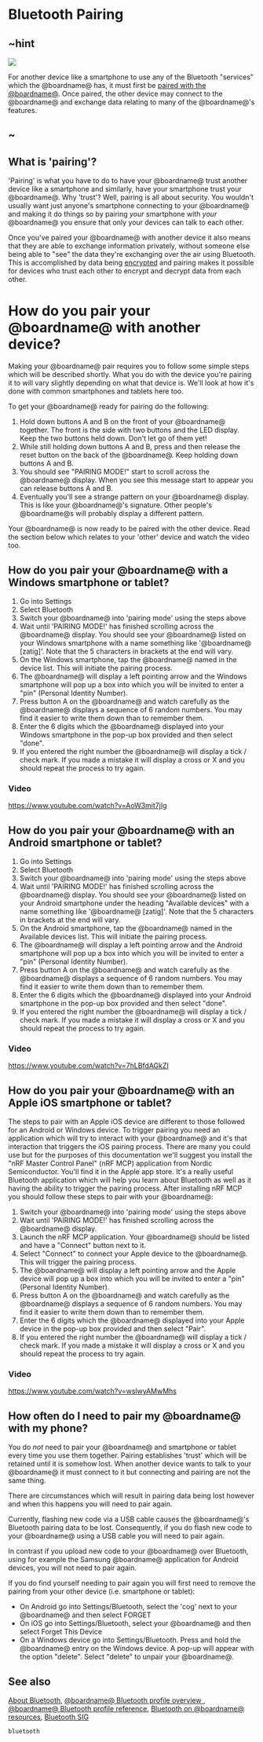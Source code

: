 # Bluetooth Pairing 

## ~hint
![](/static/bluetooth/Bluetooth_SIG.png)

For another device like a smartphone to use any of the Bluetooth "services" which the @boardname@ has, it must first be [paired with the @boardname@](/reference/bluetooth/bluetooth-pairing). Once paired, the other device may connect to the @boardname@ and exchange data relating to many of the @boardname@'s features.

## ~

## What is 'pairing'?

'Pairing' is what you have to do to have your @boardname@ trust another device like a smartphone and similarly, have your smartphone trust your @boardname@. Why 'trust'? Well, pairing is all about security. You wouldn't usually want just anyone's smartphone connecting to your @boardname@ and making it do things so by pairing *your* smartphone with *your* @boardname@ you ensure that only your devices can talk to each other.     

Once you've paired your @boardname@ with another device it also means that they are able to exchange information privately, without someone else being able to "see" the data they're exchanging over the air using Bluetooth. This is accomplished by data being [encrypted](https://en.wikipedia.org/wiki/Encryption) and pairing makes it possible for devices who trust each other to encrypt and decrypt data from each other.

# How do you pair your @boardname@ with another device?

Making your @boardname@ pair requires you to follow some simple steps which will be described shortly. What you do with the device you're pairing it to will vary slightly depending on what that device is. We'll look at how it's done with common smartphones and tablets here too.

To get your @boardname@ ready for pairing do the following:

1. Hold down buttons A and B on the front of your @boardname@ together. The front is the side with two buttons and the LED display. Keep the two buttons held down. Don't let go of them yet!
2. While still holding down buttons A and B, press and then release the reset button on the back of the @boardname@. Keep holding down buttons A and B.
3. You should see "PAIRING MODE!" start to scroll across the @boardname@ display. When you see this message start to appear you can release buttons A and B.
4. Eventually you'll see a strange pattern on your @boardname@ display. This is like your @boardname@'s signature. Other people's @boardname@s will probably display a different pattern.

Your @boardname@ is now ready to be paired with the other device. Read the section below which relates to your 'other' device and watch the video too. 

## How do you pair your @boardname@ with a Windows smartphone or tablet?

1. Go into Settings
2. Select Bluetooth
3. Switch your @boardname@ into 'pairing mode' using the steps above
4. Wait until 'PAIRING MODE!' has finished scrolling across the @boardname@ display. You should see your @boardname@ listed on your Windows smartphone with a name something like '@boardname@ [zatig]'. Note that the 5 characters in brackets at the end will vary.
5. On the Windows smartphone, tap the @boardname@ named in the device list. This will initiate the pairing process.
6. The @boardname@ will display a left pointing arrow and the Windows smartphone will pop up a box into which you will be invited to enter a "pin" (Personal Identity Number).
7. Press button A on the @boardname@ and watch carefully as the @boardname@ displays a sequence of 6 random numbers. You may find it easier to write them down than to remember them.
8. Enter the 6 digits which the @boardname@ displayed into your Windows smartphone in the pop-up box provided and then select "done".
9. If you entered the right number the @boardname@ will display a tick / check mark. If you made a mistake it will display a cross or X and you should repeat the process to try again. 

### Video
https://www.youtube.com/watch?v=AoW3mit7jIg


## How do you pair your @boardname@ with an Android smartphone or tablet?

1. Go into Settings
2. Select Bluetooth
3. Switch your @boardname@ into 'pairing mode' using the steps above
4. Wait until 'PAIRING MODE!' has finished scrolling across the @boardname@ display. You should see your @boardname@ listed on your Android smartphone under the heading "Available devices" with a name something like '@boardname@ [zatig]'. Note that the 5 characters in brackets at the end will vary.
5. On the Android smartphone, tap the @boardname@ named in the Available devices list. This will initiate the pairing process.
6. The @boardname@ will display a left pointing arrow and the Android smartphone will pop up a box into which you will be invited to enter a "pin" (Personal Identity Number).
7. Press button A on the @boardname@ and watch carefully as the @boardname@ displays a sequence of 6 random numbers. You may find it easier to write them down than to remember them.
8. Enter the 6 digits which the @boardname@ displayed into your Android smartphone in the pop-up box provided and then select "done".
9. If you entered the right number the @boardname@ will display a tick / check mark. If you made a mistake it will display a cross or X and you should repeat the process to try again. 

### Video
https://www.youtube.com/watch?v=7hLBfdAGkZI

## How do you pair your @boardname@ with an Apple iOS smartphone or tablet?

The steps to pair with an Apple iOS device are different to those followed for an Android or Windows device. To trigger pairing you need an application which will try to interact with your @boardname@ and it's that interaction that triggers the iOS pairing process. There are many you could use but for the purposes of this documentation we'll suggest you install the "nRF Master Control Panel" (nRF MCP) application from Nordic Semiconductor. You'll find it in the Apple app store. It's a really useful Bluetooth application which will help you learn about Bluetooth as well as it having the ability to trigger the pairing process. After installing nRF MCP you should follow these steps to pair with your @boardname@:

1. Switch your @boardname@ into 'pairing mode' using the steps above
2. Wait until 'PAIRING MODE!' has finished scrolling across the @boardname@ display.
3. Launch the nRF MCP application. Your @boardname@ should be listed and have a "Connect" button next to it.
4. Select "Connect" to connect your Apple device to the @boardname@. This will trigger the pairing process.
5. The @boardname@ will display a left pointing arrow and the Apple device will pop up a box into which you will be invited to enter a "pin" (Personal Identity Number).
6. Press button A on the @boardname@ and watch carefully as the @boardname@ displays a sequence of 6 random numbers. You may find it easier to write them down than to remember them.
7. Enter the 6 digits which the @boardname@ displayed into your Apple device in the pop-up box provided and then select "Pair".
8. If you entered the right number the @boardname@ will display a tick / check mark. If you made a mistake it will display a cross or X and you should repeat the process to try again. 

### Video
https://www.youtube.com/watch?v=wslwyAMwMhs


## How often do I need to pair my @boardname@ with my phone?

You do *not* need to pair your @boardname@ and smartphone or tablet every time you use them together. Pairing establishes 'trust' which will be retained until it is somehow lost. When another device wants to talk to your @boardname@ it must connect to it but connecting and pairing are not the same thing.

There are circumstances which will result in pairing data being lost however and when this happens you will need to pair again.  

Currently, flashing new code via a USB cable causes the @boardname@'s Bluetooth pairing data to be lost. Consequently, if you do flash new code to your @boardname@ using a USB cable you will need to pair again.

In contrast if you upload new code to your @boardname@ over Bluetooth, using for example the Samsung @boardname@ application for Android devices, you will not need to pair again.

If you do find yourself needing to pair again you will first need to remove the pairing from your other device (i.e. smartphone or tablet):

* On Android go into Settings/Bluetooth, select the 'cog' next to your @boardname@ and then select FORGET
* On iOS go into Settings/Bluetooth, select your @boardname@ and then select Forget This Device
* On a Windows device go into Settings/Bluetooth. Press and hold the @boardname@ entry on the Windows device. A pop-up will appear with the option "delete". Select "delete" to unpair your @boardname@.

## See also

[About Bluetooth](/reference/bluetooth/about-bluetooth), [@boardname@ Bluetooth profile overview ](http://lancaster-university.github.io/microbit-docs/ble/profile/), [@boardname@ Bluetooth profile reference](http://lancaster-university.github.io/microbit-docs/resources/bluetooth/microbit-profile-V1.9-Level-2.pdf),  [Bluetooth on @boardname@ resources](http://bluetooth-mdw.blogspot.co.uk/p/bbc-microbit.html), [Bluetooth SIG](https://www.bluetooth.com)


```package
bluetooth
```